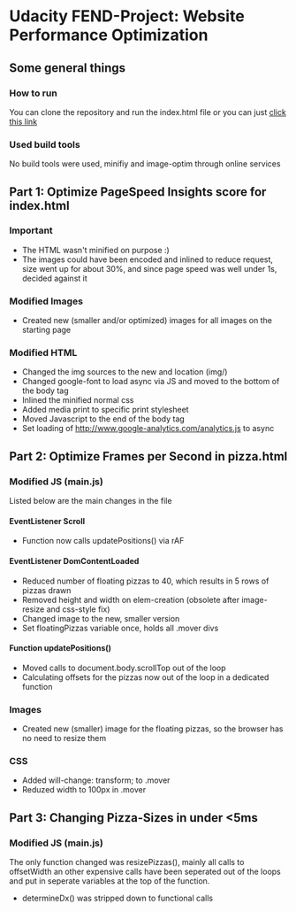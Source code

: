 # Udacity FEND-Project: Website Performance Optimization

## Some general things

### How to run
You can clone the repository and run the index.html file or you can just [click this link](https://derrado.github.io/fend-website_optimization/)

### Used build tools
No build tools were used, minifiy and image-optim through online services

## Part 1: Optimize PageSpeed Insights score for index.html

### Important
* The HTML wasn't minified on purpose :)
* The images could have been encoded and inlined to reduce request, size went up for about 30%, and since page speed was well under 1s, decided against it

### Modified Images
* Created new (smaller and/or optimized) images for all images on the starting page

### Modified HTML
* Changed the img sources to the new and location (img/)
* Changed google-font to load async via JS and moved to the bottom of the body tag
* Inlined the minified normal css
* Added media print to specific print stylesheet
* Moved Javascript to the end of the body tag
* Set loading of http://www.google-analytics.com/analytics.js to async

## Part 2: Optimize Frames per Second in pizza.html

### Modified JS (main.js)
Listed below are the main changes in the file

#### EventListener Scroll
* Function now calls updatePositions() via rAF

#### EventListener DomContentLoaded
* Reduced number of floating pizzas to 40, which results in 5 rows of pizzas drawn
* Removed height and width on elem-creation (obsolete after image-resize and css-style fix)
* Changed image to the new, smaller version
* Set floatingPizzas variable once, holds all .mover divs

#### Function updatePositions()
* Moved calls to document.body.scrollTop out of the loop
* Calculating offsets for the pizzas now out of the loop in a dedicated function

### Images
* Created new (smaller) image for the floating pizzas, so the browser has no need to resize them

### CSS
* Added will-change: transform; to .mover
* Reduzed width to 100px in .mover

## Part 3: Changing Pizza-Sizes in under <5ms

### Modified JS (main.js)
The only function changed was resizePizzas(), mainly all calls to offsetWidth an other expensive calls have been seperated out of the loops and put in seperate variables at the top of the function.
* determineDx() was stripped down to functional calls


